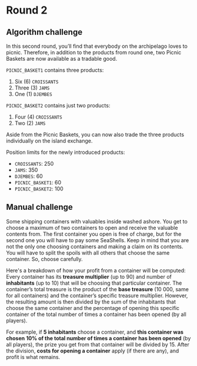 # Round 2

## Algorithm challenge

In this second round, you’ll find that everybody on the archipelago loves to picnic. Therefore, in addition to the products from round one, two Picnic Baskets are now available as a tradable good. 

`PICNIC_BASKET1` contains three products: 

1. Six (6) `CROISSANTS`
2. Three (3) `JAMS`
3. One (1) `DJEMBES`

`PICNIC_BASKET2` contains just two products: 

1. Four (4) `CROISSANTS`
2. Two (2) `JAMS`

Aside from the Picnic Baskets, you can now also trade the three products individually on the island exchange. 

Position limits for the newly introduced products:

- `CROISSANTS`: 250
- `JAMS`: 350
- `DJEMBES`: 60
- `PICNIC_BASKET1`: 60
- `PICNIC_BASKET2`: 100

## Manual challenge

Some shipping containers with valuables inside washed ashore. You get to choose a maximum of two containers to open and receive the valuable contents from. The first container you open is free of charge, but for the second one you will have to pay some SeaShells. Keep in mind that you are not the only one choosing containers and making a claim on its contents. You will have to split the spoils with all others that choose the same container. So, choose carefully. 

Here's a breakdown of how your profit from a container will be computed:
Every container has its **treasure multiplier** (up to 90) and number of **inhabitants** (up to 10) that will be choosing that particular container. The container’s total treasure is the product of the **base treasure** (10 000, same for all containers) and the container’s specific treasure multiplier. However, the resulting amount is then divided by the sum of the inhabitants that choose the same container and the percentage of opening this specific container of the total number of times a container has been opened (by all players). 

For example, if **5 inhabitants** choose a container, and **this container was chosen** **10% of the total number of times a container has been opened** (by all players), the prize you get from that container will be divided by 15. After the division, **costs for opening a container** apply (if there are any), and profit is what remains.
